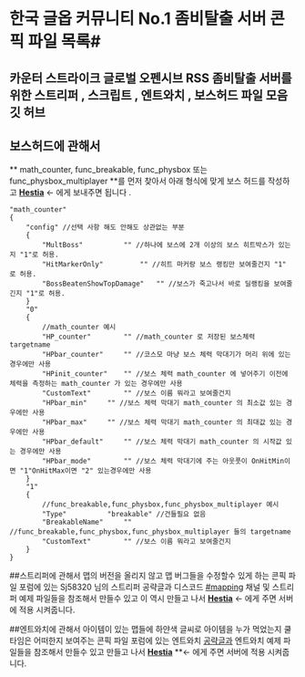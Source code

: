 # 한국 글옵 커뮤니티 No.1 좀비탈출 서버 콘픽 파일 목록#

## 카운터 스트라이크 글로벌 오펜시브 RSS 좀비탈출 서버를 위한 스트리퍼 , 스크립트 , 엔트와치 , 보스허드 파일 모음 깃 허브 

 


## 보스허드에 관해서
** math_counter, func_breakable, func_physbox 또는 func_physbox_multiplayer **를 먼저 찾아서 아래 형식에 맞게 보스 허드를 작성하고 
[**__Hestia__**](https://steamcommunity.com/id/zemghestia/) <- 에게 보내주면 됩니다 .
```
"math_counter"
{
	"config" //선택 사항 해도 안해도 상관없는 부분 
	{
		"MultBoss"			"" //하나에 보스에 2개 이상의 보스 히트박스가 있는지 "1"로 허용.
		"HitMarkerOnly"			"" //히트 마커랑 보스 랭킹만 보여줄건지 "1" 로 허용.
		"BossBeatenShowTopDamage"	"" //보스가 죽고나서 바로 딜랭킹을 보여줄긴지 "1"로 허용.
	}
	"0"
	{
		//math_counter 예시
		"HP_counter"		"" //math_counter 로 저장된 보스체력 targetname
		"HPbar_counter"		"" //코스모 마냥 보스 체력 막대기가 머리 위에 있는경우에만 사용
		"HPinit_counter"	"" //보스 체력 math_counter 에 넣어주기 이전에 체력을 측정하는 math_counter 가 있는 경우에만 사용
		"CustomText"		"" //보스 이름 뭐라고 보여줄건지
		"HPbar_min"		"" //보스 체력 막대기 math_counter 의 최소값 있는 경우에만 사용
		"HPbar_max"		"" //보스 체력 막대기 math_counter 의 최대값 있는 경우에만 사용
		"HPbar_default"		"" //보스 체력 막대기 math_counter 의 시작값 있는 경우에만 사용
		"HPbar_mode"		"" //보스 체력 막대기에 주는 아웃풋이 OnHitMin이면 "1"OnHitMax이면 "2" 있는경우에만 사용
	}
	"1"
	{
		//func_breakable,func_physbox,func_physbox_multiplayer 예시
		"Type"			"breakable" //건들필요 없음 
		"BreakableName"		"" //func_breakable,func_physbox,func_physbox_multiplayer 들의 targetname
		"CustomText"		"" //보스 이름 뭐라고 보여줄건지
	}
}
```

##스트리퍼에 관해서
맵의 버전을 올리지 않고 맵 버그들을 수정할수 있게 하는 콘픽 파일 
포럼에 있는 Sj58320 님의 스트리퍼 공략글과 디스코드 [#mapping](https://discord.gg/G5mTnd9) 채널 및 스트리퍼 예제 파일들을 참조해서 만들수 있고 
이 역시 만들고 나서 [**__Hestia__**](https://steamcommunity.com/id/zemghestia/) <- 에게 주면 서버에 적용 시켜줍니다.



##엔트와치에 관해서
아이템이 있는 맵들에 하얀색 글씨로 아이템을 누가 먹었는지 쿨타임은 어떠한지 보여주는 콘픽 파일
포럼에 있는 엔트와치 [공략글과](http://rssgo.co.kr/web/index.php?_filter=search&mid=explan&search_target=title_content&search_keyword=%EC%97%94%ED%8A%B8%EC%99%80%EC%B9%98&document_srl=46715)  엔트와치 예제 파일들을 참조해서 만들수 있고 
만들고 나서
[**__Hestia__**](https://steamcommunity.com/id/zemghestia/) **<- 에게 주면 서버에 적용 시켜줍니다.

